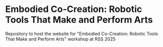 # Embodied Co-Creation: Robotic Tools That Make and Perform Arts
Repository to host the website for "Embodied Co-Creation: Robotic Tools That Make and Perform Arts" workshop at RSS 2025
